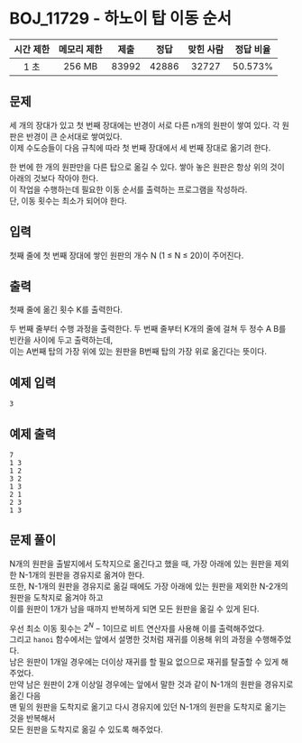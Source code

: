 # BOJ_11729 - 하노이 탑 이동 순서

| 시간 제한 | 메모리 제한 | 제출  | 정답  | 맞힌 사람 | 정답 비율 |
| :-------: | :---------: | :---: | :---: | :-------: | :-------: |
|   1 초    |   256 MB    | 83992 | 42886 |   32727   |  50.573%  |

## 문제

세 개의 장대가 있고 첫 번째 장대에는 반경이 서로 다른 n개의 원판이 쌓여 있다. 각 원판은 반경이 큰 순서대로 쌓여있다.  
이제 수도승들이 다음 규칙에 따라 첫 번째 장대에서 세 번째 장대로 옮기려 한다.

한 번에 한 개의 원판만을 다른 탑으로 옮길 수 있다. 쌓아 놓은 원판은 항상 위의 것이 아래의 것보다 작아야 한다.  
이 작업을 수행하는데 필요한 이동 순서를 출력하는 프로그램을 작성하라.  
단, 이동 횟수는 최소가 되어야 한다.

## 입력

첫째 줄에 첫 번째 장대에 쌓인 원판의 개수 N (1 ≤ N ≤ 20)이 주어진다.

## 출력

첫째 줄에 옮긴 횟수 K를 출력한다.

두 번째 줄부터 수행 과정을 출력한다. 두 번째 줄부터 K개의 줄에 걸쳐 두 정수 A B를 빈칸을 사이에 두고 출력하는데,  
이는 A번째 탑의 가장 위에 있는 원판을 B번째 탑의 가장 위로 옮긴다는 뜻이다.

## 예제 입력

```
3
```

## 예제 출력

```
7
1 3
1 2
3 2
1 3
2 1
2 3
1 3
```

## 문제 풀이

N개의 원판을 출발지에서 도착지으로 옮긴다고 했을 때, 가장 아래에 있는 원판을 제외한 N-1개의 원판을 경유지로 옮겨야 한다.  
또한, N-1개의 원판을 경유지로 옮길 때에도 가장 아래에 있는 원판을 제외한 N-2개의 원판을 도착지로 옮겨야 하고  
이를 원판이 1개가 남을 때까지 반복하게 되면 모든 원판을 옮길 수 있게 된다.

우선 최소 이동 횟수는 $2^N - 1$이므로 비트 연산자를 사용해 이를 출력해주었다.  
그리고 `hanoi` 함수에서는 앞에서 설명한 것처럼 재귀를 이용해 위의 과정을 수행해주었다.  
남은 원판이 1개일 경우에는 더이상 재귀를 할 필요 없으므로 재귀를 탈출할 수 있게 해주었다.  
만약 남은 원판이 2개 이상일 경우에는 앞에서 말한 것과 같이 N-1개의 원판을 경유지로 옮긴 다음  
맨 밑의 원판을 도착지로 옮기고 다시 경유지에 있던 N-1개의 원판을 도착지로 옮기는 것을 반복해서  
모든 원판을 도착지로 옮길 수 있도록 해주었다.
